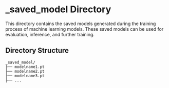 # _saved_model Directory

This directory contains the saved models generated during the training process of machine learning models. These saved models can be used for evaluation, inference, and further training.

## Directory Structure
```
_saved_model/
├── modelname1.pt
├── modelname2.pt
├── modelname3.pt
├── ...
```